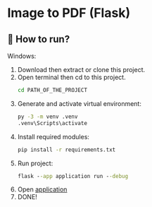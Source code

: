 # Image to PDF (Flask)

## 🏃 How to run?
Windows:
1. Download then extract or clone this project.
2. Open terminal then cd to this project.
   ```cmd
   cd PATH_OF_THE_PROJECT
   ```
3. Generate and activate virtual environment:
   ```cmd
   py -3 -m venv .venv
   .venv\Scripts\activate
   ```
4. Install required modules:
    ```cmd
   pip install -r requirements.txt
    ```
5. Run project:
   ```cmd
   flask --app application run --debug
   ```
6. Open [application](http://127.0.0.1:5000/)
7. DONE!
